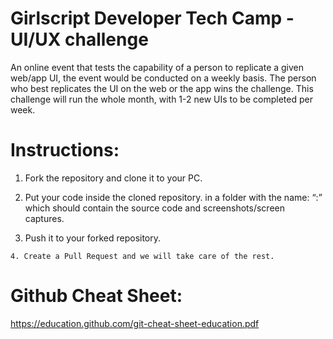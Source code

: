 # Girlscript Developer Tech Camp -UI/UX challenge
An online event that tests the capability of a person to replicate a given web/app UI,
the event would be conducted on a weekly basis. The person who best replicates the UI
on the web or the app wins the challenge. This challenge will run the whole month, with
1-2 new UIs to be completed per week.

# Instructions:



   1. Fork the repository and clone it to your PC.

   2.  Put your code inside the cloned repository. in a folder with the name: “<ParticipantName>:<ProjectName>” which should contain the source code and screenshots/screen captures.

   3. Push it to your forked repository.

    4. Create a Pull Request and we will take care of the rest.

# Github Cheat Sheet:

https://education.github.com/git-cheat-sheet-education.pdf
